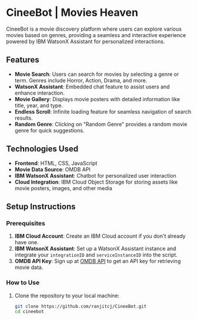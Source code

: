 # CineeBot | Movies Heaven

CineeBot is a movie discovery platform where users can explore various movies based on genres, providing a seamless and interactive experience powered by IBM WatsonX Assistant for personalized interactions.

## Features
- **Movie Search**: Users can search for movies by selecting a genre or term. Genres include Horror, Action, Drama, and more.
- **WatsonX Assistant**: Embedded chat feature to assist users and enhance interaction.
- **Movie Gallery**: Displays movie posters with detailed information like title, year, and type.
- **Endless Scroll**: Infinite loading feature for seamless navigation of search results.
- **Random Genre**: Clicking on "Random Genre" provides a random movie genre for quick suggestions.

## Technologies Used
- **Frontend**: HTML, CSS, JavaScript
- **Movie Data Source**: OMDB API
- **IBM WatsonX Assistant**: Chatbot for personalized user interaction
- **Cloud Integration**: IBM Cloud Object Storage for storing assets like movie posters, images, and other media

## Setup Instructions

### Prerequisites
1. **IBM Cloud Account**: Create an IBM Cloud account if you don't already have one.
2. **IBM WatsonX Assistant**: Set up a WatsonX Assistant instance and integrate your `integrationID` and `serviceInstanceID` into the script.
3. **OMDB API Key**: Sign up at [OMDB API](https://www.omdbapi.com/apikey.aspx) to get an API key for retrieving movie data.

### How to Use
1. Clone the repository to your local machine:
   ```bash
   git clone https://github.com/ranjitcj/CineeBot.git
   cd cineebot

